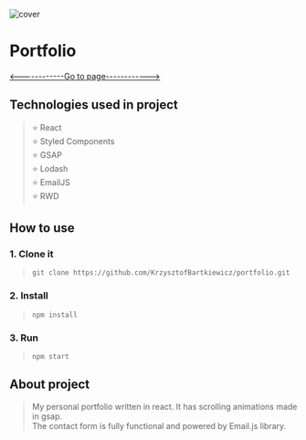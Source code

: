 ![cover](github/portfolio.gif)

# Portfolio
[<------------Go to page------------>](https://my-portfolio-1234.netlify.app/)

## Technologies used in project

> ⭐ React  
> ⭐ Styled Components  
> ⭐ GSAP  
> ⭐ Lodash  
> ⭐ EmailJS  
> ⭐ RWD

## How to use

### 1. Clone it
> `git clone https://github.com/KrzysztofBartkiewicz/portfolio.git`
### 2. Install
> `npm install`
### 3. Run
> `npm start`

## About project
> My personal portfolio written in react. It has scrolling animations made in gsap.<br />
> The contact form is fully functional and powered by Email.js library.
